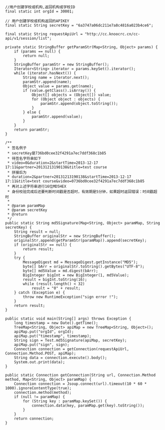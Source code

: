 
    //用户创建学校或机构,返回机构或学校ID
    final static int orgId = 30001;

    // 用户创建学校或机构返回的APIKEY
    final static String secretKey = "6a3747a06dc211e7a8c4816a023b4ce6";

    final static String requestApiUrl = "http://cc.knoocrc.cn/cc-api/v1/session/list";

    private static StringBuffer getParamStr(Map<String, Object> params) {
        if (params == null) {
            return null;
        }
        StringBuffer paramStr = new StringBuffer();
        Iterator<String> iterator = params.keySet().iterator();
        while (iterator.hasNext()) {
            String name = iterator.next();
            paramStr.append(name);
            Object value = params.get(name);
            if (value.getClass().isArray()) {
                Object[] objects = (Object[]) value;
                for (Object object : objects) {
                    paramStr.append(object.toString());
                }
            } else {
                paramStr.append(value);
            }
        }
        return paramStr;
    }

    /**
     * 签名例子
     * secretKey是736bd0cee32f4291a7ec7ddf368c1b85
     * 待签名字符串如下
     * video=0&duration=2&startTime=2013-12-17 17:11&partner=20131213190138&title=test course
     * 拼接后为
     * duration=2&partner=20131213190138&startTime=2013-12-17 17:11&title=test course&video=0736bd0cee32f4291a7ec7ddf368c1b85
     * 再对上述字符串进行16位MD5HEX
     * 身份校验完成后还要判断时间戳是否超时，有效期是5分钟，如果超时返回错误：时间戳超时
     *
     * @param paramMap
     * @param secretKey
     * @return
     */
    public static String md5Signature(Map<String, Object> paramMap, String secretKey) {
        String result = null;
        StringBuffer originalStr = new StringBuffer();
        originalStr.append(getParamStr(paramMap)).append(secretKey);
        if (originalStr == null) {
            return result;
        }
        try {
            MessageDigest md = MessageDigest.getInstance("MD5");
            byte[] bArr = originalStr.toString().getBytes("UTF-8");
            byte[] md5Value = md.digest(bArr);
            BigInteger bigInt = new BigInteger(1, md5Value);
            result = bigInt.toString(16);
            while (result.length() < 32)
                result = "0" + result;
        } catch (Exception e) {
            throw new RuntimeException("sign error !");
        }
        return result;
    }

    public static void main(String[] args) throws Exception {
        long timestamp = new Date().getTime();
        TreeMap<String, Object> apiMap = new TreeMap<String, Object>();
        apiMap.put("orgId", orgId);
        apiMap.put("timestamp", timestamp);
        String sign = Test.md5Signature(apiMap, secretKey);
        apiMap.put("sign", sign);
        Connection connection = getConnection(requestApiUrl, Connection.Method.POST, apiMap);
        String data = connection.execute().body();
        System.out.print(data);
    }

    public static Connection getConnection(String url, Connection.Method method, Map<String, Object> paramMap) {
        Connection connection = Jsoup.connect(url).timeout(10 * 60 * 1000).ignoreContentType(true);
        connection.method(method);
        if (null != paramMap) {
            for (String key : paramMap.keySet()) {
                connection.data(key, paramMap.get(key).toString());
            }
        }
        return connection;
    }